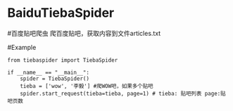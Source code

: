 BaiduTiebaSpider
================
#百度贴吧爬虫
爬百度贴吧，获取内容到文件articles.txt

#Example

	from tiebaspider import TiebaSpider

	if __name__ == "__main__":
		spider = TiebaSpider()
		tieba = ['wow', '李毅'] #爬WOW吧，如果多个贴吧 
		spider.start_request(tieba=tieba, page=1) # tieba: 贴吧列表 page:贴吧页数
